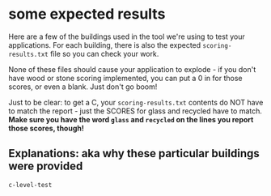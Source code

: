 # some expected results

Here are a few of the buildings used in the tool we're using to test your applications. For each building, there is also the expected `scoring-results.txt` file so you can check your work.

None of these files should cause your application to explode - if you don't have wood or stone scoring implemented, you can put a 0 in for those scores, or even a blank. Just don't go boom!

Just to be clear: to get a C, your `scoring-results.txt` contents do NOT have to match the report - just the SCORES for glass and recycled have to match. **Make sure you have the word `glass` and `recycled` on the lines you report those scores, though!**

## Explanations: aka why these particular buildings were provided

`c-level-test`
>
